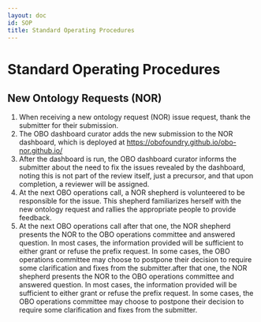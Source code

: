 ```yaml
---
layout: doc
id: SOP
title: Standard Operating Procedures
---
```

# Standard Operating Procedures

## New Ontology Requests (NOR) 

1. When receiving a new ontology request (NOR) issue request, thank the submitter for their submission.
1. The OBO dashboard curator adds the new submission to the NOR dashboard, which is deployed at https://obofoundry.github.io/obo-nor.github.io/
1. After the dashboard is run, the OBO dashboard curator informs the submitter about the need to fix the issues revealed by the dashboard, noting this is not part of the review itself, just a precursor, and that upon completion, a reviewer will be assigned.
1. At the next OBO operations call, a NOR shepherd is volunteered to be responsible for the issue. This shepherd familiarizes herself with the new ontology request and rallies the appropriate people to provide feedback.
1. At the next OBO operations call after that one, the NOR shepherd presents the NOR to the OBO operations committee and answered question. In most cases, the information provided will be sufficient to either grant or refuse the prefix request. In some cases, the OBO operations committee may choose to postpone their decision to require some clarification and fixes from the submitter.after that one, the NOR shepherd presents the NOR to the OBO operations committee and answered question. In most cases, the information provided will be sufficient to either grant or refuse the prefix request. In some cases, the OBO operations committee may choose to postpone their decision to require some clarification and fixes from the submitter.